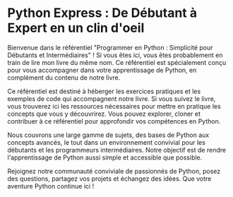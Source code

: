 # Python Express :  De Débutant à Expert en un clin d'oeil
Bienvenue dans le référentiel "Programmer en Python : Simplicité pour Débutants et Intermédiaires" ! Si vous êtes ici, vous êtes probablement en train de lire mon livre du même nom. Ce référentiel est spécialement conçu pour vous accompagner dans votre apprentissage de Python, en complément du contenu de notre livre.

Ce référentiel est destiné à héberger les exercices pratiques et les exemples de code qui accompagnent notre livre. Si vous suivez le livre, vous trouverez ici les ressources nécessaires pour mettre en pratique les concepts que vous y découvrirez. Vous pouvez explorer, cloner et contribuer à ce référentiel pour approfondir vos compétences en Python.

Nous couvrons une large gamme de sujets, des bases de Python aux concepts avancés, le tout dans un environnement convivial pour les débutants et les programmeurs intermédiaires. Notre objectif est de rendre l'apprentissage de Python aussi simple et accessible que possible.

Rejoignez notre communauté conviviale de passionnés de Python, posez des questions, partagez vos projets et échangez des idées. Que votre aventure Python continue ici !
